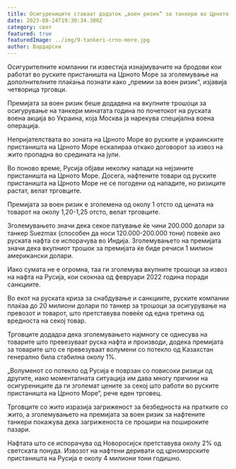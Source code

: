 ```yaml
---
title: Осигурениците ставаат додаток „воен ризик“ за танкери во Црното Море
date: 2023-08-24T19:30:34.300Z
category: свет
featured: true
featuredImage: ../img/9-tankeri-crno-more.jpg
author: Вардарски
---
```

Осигурителните компании ги известија изнајмувачите на бродови кои работат во руските пристаништа на Црното Море за зголемување на дополнителните плаќања познати како „премии за воен ризик“, изјавија четворица трговци.

Премијата за воен ризик беше додадена на вкупните трошоци за осигурување на танкери минатата година по почетокот на руската воена акција во Украина, која Москва ја нарекува специјална воена операција.

Непријателствата во зоната на Црното Море во руските и украинските пристаништа на Црното Море ескалираа откако договорот за извоз на жито пропадна во средината на јули.

Во поново време, Русија објави неколку напади на нејзините пристаништа на Црното Море. Досега, нафтените товари од руските пристаништа на Црното Море не се погодени од нападите, но ризиците растат, велат трговците.

Премијата за воен ризик е зголемена од околу 1 отсто од цената на товарот на околу 1,20-1,25 отсто, велат трговците.

Зголемувањето значи дека секое патување ќе чини 200.000 долари за танкер Suezmax (способен да носи 120.000-200.000 тони) повеќе ако руската нафта се испорачува во Индија. Зголемувањето на премијата значи дека вкупниот трошок за премијата ќе биде речиси 1 милион американски долари.

Иако сумата не е огромна, таа ги зголемува вкупните трошоци за извоз на нафта на Русија, кои скокнаа од февруари 2022 година поради санкциите.

Во екот на руската криза за снабдување и санкциите, руските компании плаќаа до 20 милиони долари по танкер за трошоци за осигурување на превозот и товарот, што претставува повеќе од една третина од вредноста на секој товар.

Трговците додадоа дека зголемувањето најмногу се однесува на товарите што превезуваат руска нафта и производи, додека премијата за товарите што се превезуваат волумени со потекло од Казахстан генерално била стабилна околу 1%.

„Волуменот со потекло од Русија е поврзан со повисоки ризици од другите, иако моменталната ситуација им дава многу причини на осигурениците да ги зголемат цените за секој што работи во руските пристаништа на Црното Море“, рече еден трговец.

Трговците со жито изразија загриженост за безбедноста на пратките со жито, а зголемувањето на премијата за воен ризик за нафтените танкери покажува дека загриженоста се прошири на пошироките пазари.

Нафтата што се испорачува од Новоросијск претставува околу 2% од светската понуда. Извозот на нафтени деривати од црноморските пристаништа на Русија е околу 4 милиони тони годишно.